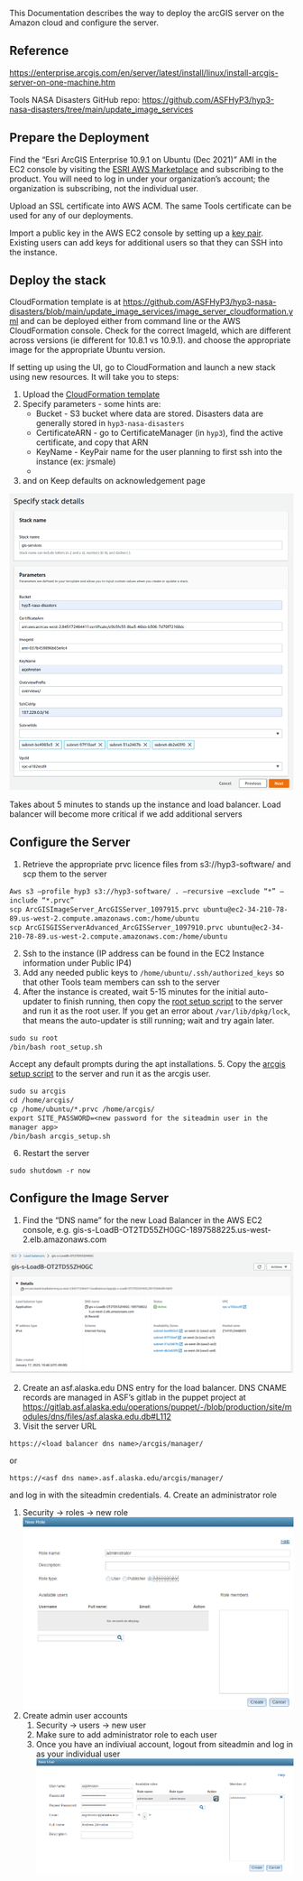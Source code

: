 This Documentation describes the way to deploy the arcGIS server on the Amazon cloud and configure the server.



## Reference 

https://enterprise.arcgis.com/en/server/latest/install/linux/install-arcgis-server-on-one-machine.htm

Tools NASA Disasters GitHub repo:
https://github.com/ASFHyP3/hyp3-nasa-disasters/tree/main/update_image_services

## Prepare the Deployment

Find the “Esri ArcGIS Enterprise 10.9.1 on Ubuntu (Dec 2021)” AMI in the EC2 console by visiting the [ESRI AWS Marketplace](https://aws.amazon.com/marketplace/seller-profile?id=98a100e1-04d1-40b2-aa8a-619411d037d2) and subscribing to the product. You will need to log in under your organization’s account; the organization is subscribing, not the individual user.

Upload an SSL certificate into AWS ACM. The same Tools certificate can be used for any of our deployments.

Import a public key in the AWS EC2 console by setting up a [key pair](https://docs.aws.amazon.com/AWSEC2/latest/UserGuide/ec2-key-pairs.html). Existing users can add keys for additional users so that they can SSH into the instance.

## Deploy the stack

CloudFormation template is at https://github.com/ASFHyP3/hyp3-nasa-disasters/blob/main/update_image_services/image_server_cloudformation.yml and can be deployed either from command line or the AWS CloudFormation console.
Check for the correct ImageId, which are different across versions (ie different for 10.8.1 vs 10.9.1).
and choose the appropriate image for the appropriate Ubuntu version.

If setting up using the UI, go to CloudFormation and launch a new stack using new resources. It will take you to steps:
1. Upload the [CloudFormation template]()
2. Specify parameters - some hints are:
   * Bucket - S3 bucket where data are stored. Disasters data are generally stored in `hyp3-nasa-disasters`
   * CertificateARN - go to CertificateManager (in `hyp3`), find the active certificate, and copy that ARN
   * KeyName - KeyPair name for the user planning to first ssh into the instance (ex: jrsmale)
   * 
3. and on Keep defaults on acknowledgement page

![Specify Stack Details screenshot](images/stack_details.png)

Takes about 5 minutes to stands up the instance and load balancer. Load balancer will become more critical if we add additional servers

## Configure the Server

1. Retrieve the appropriate prvc licence files from s3://hyp3-software/ and scp them to the server
```
Aws s3 –profile hyp3 s3://hyp3-software/ . –recursive –exclude “*” –include “*.prvc”
scp ArcGISImageServer_ArcGISServer_1097915.prvc ubuntu@ec2-34-210-78-89.us-west-2.compute.amazonaws.com:/home/ubuntu
scp ArcGISGISServerAdvanced_ArcGISServer_1097910.prvc ubuntu@ec2-34-210-78-89.us-west-2.compute.amazonaws.com:/home/ubuntu
```
2. Ssh to the instance (IP address can be found in the EC2 Instance information under Public IP4)
3. Add any needed public keys to `/home/ubuntu/.ssh/authorized_keys` so that other Tools team members can ssh to the server
4. After the instance is created, wait 5-15 minutes for the initial auto-updater to finish running, then copy the [root setup script](https://github.com/ASFHyP3/gis-services/blob/develop/image_server/root_setup.sh) to the server and run it as the root user. If you get an error about `/var/lib/dpkg/lock`, that means the auto-updater is still running; wait and try again later.
```
sudo su root
/bin/bash root_setup.sh
```
   Accept any default prompts during the apt installations. 
5. Copy the [arcgis setup script](https://github.com/ASFHyP3/gis-services/blob/develop/image_server/arcgis_setup.sh) to the server and run it as the arcgis user.
```
sudo su arcgis
cd /home/arcgis/
cp /home/ubuntu/*.prvc /home/arcgis/
export SITE_PASSWORD=<new password for the siteadmin user in the manager app>
/bin/bash arcgis_setup.sh
```
6.  Restart the server 
```
sudo shutdown -r now
```

## Configure the Image Server
1. Find the “DNS name” for the new Load Balancer in the AWS EC2 console, e.g. gis-s-LoadB-OT2TD55ZH0GC-1897588225.us-west-2.elb.amazonaws.com

![Load Balancer screenshot](images/load_balancer.png)

2. Create an asf.alaska.edu DNS entry for the load balancer. DNS CNAME records are managed in ASF’s gitlab in the puppet project at https://gitlab.asf.alaska.edu/operations/puppet/-/blob/production/site/modules/dns/files/asf.alaska.edu.db#L112
3. Visit the server URL
```
https://<load balancer dns name>/arcgis/manager/
```
or
```
https://<asf dns name>.asf.alaska.edu/arcgis/manager/
```
and log in with the siteadmin credentials.
4. Create an administrator role 
   1. Security -> roles -> new role
   ![New Role screenshot](images/new_role.png)
5. Create admin user accounts 
   1. Security -> users -> new user
   2. Make sure to add administrator role to each user
   3. Once you have an indiviual account, logout from siteadmin and log in as your individual user
   ![New User screenshot](images/new_user.png)
   

